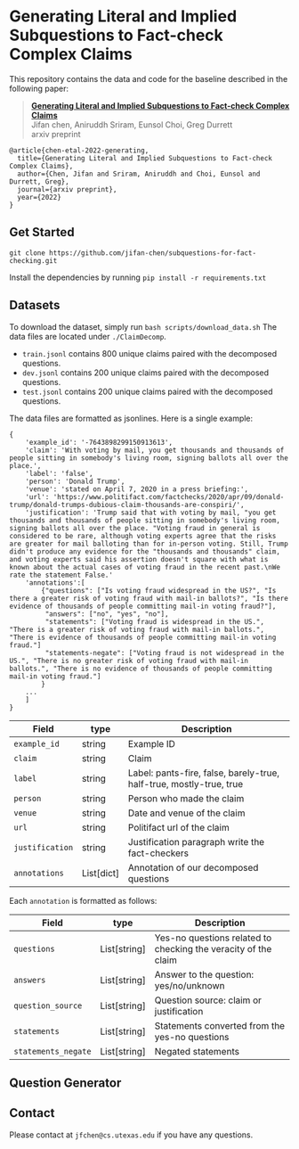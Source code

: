 # Generating Literal and Implied Subquestions to Fact-check Complex Claims

This repository contains the data and code for the baseline described in the following paper:

> [**Generating Literal and Implied Subquestions to Fact-check Complex Claims**]()<br/>
> Jifan chen, Aniruddh Sriram, Eunsol Choi, Greg Durrett<br/>
> arxiv preprint
```
@article{chen-etal-2022-generating,
  title={Generating Literal and Implied Subquestions to Fact-check Complex Claims},
  author={Chen, Jifan and Sriram, Aniruddh and Choi, Eunsol and Durrett, Greg},
  journal={arxiv preprint},
  year={2022}
}
```

## Get Started
`git clone https://github.com/jifan-chen/subquestions-for-fact-checking.git`

Install the dependencies by running 
`pip install -r requirements.txt`

 
## Datasets

To download the dataset, simply run `bash scripts/download_data.sh`
The data files are located under `./ClaimDecomp`.

- `train.jsonl` contains 800 unique claims paired with the decomposed questions.
- `dev.jsonl` contains 200 unique claims paired with the decomposed questions.
- `test.jsonl` contains 200 unique claims paired with the decomposed questions.

The data files are formatted as jsonlines. Here is a single example:
```
{
    'example_id': '-7643898299150913613',
    'claim': 'With voting by mail, you get thousands and thousands of people sitting in somebody's living room, signing ballots all over the place.',
    'label': 'false',
    'person': 'Donald Trump',
    'venue': 'stated on April 7, 2020 in a press briefing:',
    'url': 'https://www.politifact.com/factchecks/2020/apr/09/donald-trump/donald-trumps-dubious-claim-thousands-are-conspiri/',
    'justification': 'Trump said that with voting by mail, "you get thousands and thousands of people sitting in somebody's living room, signing ballots all over the place. "Voting fraud in general is considered to be rare, although voting experts agree that the risks are greater for mail balloting than for in-person voting. Still, Trump didn't produce any evidence for the "thousands and thousands" claim, and voting experts said his assertion doesn't square with what is known about the actual cases of voting fraud in the recent past.\nWe rate the statement False.'
    'annotations':[
        {"questions": ["Is voting fraud widespread in the US?", "Is there a greater risk of voting fraud with mail-in ballots?", "Is there evidence of thousands of people committing mail-in voting fraud?"],
         "answers": ["no", "yes", "no"],
         "statements": ["Voting fraud is widespread in the US.", "There is a greater risk of voting fraud with mail-in ballots.", "There is evidence of thousands of people committing mail-in voting fraud."]
         "statements-negate": ["Voting fraud is not widespread in the US.", "There is no greater risk of voting fraud with mail-in ballots.", "There is no evidence of thousands of people committing mail-in voting fraud."]
        }
    ...
    ]
}
```

| Field            |    type     | Description                                                                              |
|------------------|-------------|------------------------------------------------------------------------------------------|
| `example_id`     |    string  | Example ID                                                                          |
| `claim`          |    string  | Claim                                                                                    |
| `label`          |    string  | Label: pants-fire, false, barely-true, half-true, mostly-true, true                      |
| `person`         |    string  | Person who made the claim                                                                |
| `venue`          |    string  | Date and venue of the claim                                                              |
| `url`            |    string  | Politifact url of the claim                                                              |
| `justification`  |    string  | Justification paragraph write the fact-checkers                                          |
| `annotations`    |    List[dict]    | Annotation of our decomposed questions                                             |

Each `annotation` is formatted as follows:

| Field            |    type     | Description                                                                              |
|------------------|-------------|------------------------------------------------------------------------------------------|
| `questions`         |  List[string]  | Yes-no questions related to checking the veracity of the claim                   |
| `answers`           |  List[string]  | Answer to the question: yes/no/unknown                   |
| `question_source`   |  List[string]  | Question source: claim or justification
| `statements`        |  List[string]  | Statements converted from the yes-no questions                                   |
| `statements_negate` |  List[string]  | Negated statements    |



## Question Generator

## Contact 

Please contact at `jfchen@cs.utexas.edu` if you have any questions.